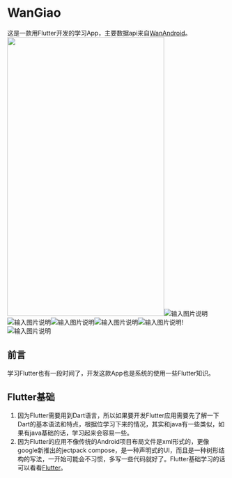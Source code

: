 # WanGiao 
这是一款用Flutter开发的学习App，主要数据api来自[WanAndroid](https://wanandroid.com/blog/show/2)。
<img width="360" height="640" src="https://images.gitee.com/uploads/images/2021/0610/173147_09762ed8_1008291.png"/>![输入图片说明](https://images.gitee.com/uploads/images/2021/0610/173341_133a5032_1008291.1.png "Screenshot_1623308175.png")![输入图片说明](https://images.gitee.com/uploads/images/2021/0610/173348_2762e827_1008291.png "Screenshot_1623308177.png")![输入图片说明](https://images.gitee.com/uploads/images/2021/0610/173400_cab2075c_1008291.png "Screenshot_1623308180.png")![输入图片说明](https://images.gitee.com/uploads/images/2021/0610/173411_455b09ac_1008291.png "Screenshot_1623308189.png")![输入图片说明](https://images.gitee.com/uploads/images/2021/0610/173421_8f8c9dde_1008291.png "Screenshot_1623308183.png")!![输入图片说明](https://images.gitee.com/uploads/images/2021/0610/173451_9980359b_1008291.png "Screenshot_1623308293.png")

## 前言
学习Flutter也有一段时间了，开发这款App也是系统的使用一些Flutter知识。

## Flutter基础
1. 因为Flutter需要用到Dart语言，所以如果要开发Flutter应用需要先了解一下Dart的基本语法和特点，根据位学习下来的情况，其实和java有一些类似，如果有java基础的话，学习起来会容易一些。
2. 因为Flutter的应用不像传统的Android项目布局文件是xml形式的，更像google新推出的jectpack compose，是一种声明式的UI，而且是一种树形结构的写法，一开始可能会不习惯，多写一些代码就好了。Flutter基础学习的话可以看看[Flutter](https://flutterchina.club/get-started/install/)。

